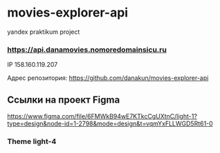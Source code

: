 # movies-explorer-api
yandex praktikum project

### https://api.danamovies.nomoredomainsicu.ru

IP 158.160.119.207

Адрес репозитория: https://github.com/danakun/movies-explorer-api

## Ссылки на проект Figma

https://www.figma.com/file/6FMWkB94wE7KTkcCgUXtnC/light-1?type=design&node-id=1-2798&mode=design&t=vqmYxFLLWGD5Rt61-0

### Theme light-4
